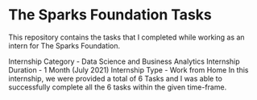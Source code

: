 # The Sparks Foundation Tasks
This repository contains the tasks that I completed while working as an intern for The Sparks Foundation.

Internship Category - Data Science and Business Analytics
Internship Duration - 1 Month (July 2021)
Internship Type - Work from Home
In this internship, we were provided a total of 6 Tasks and I was able to successfully complete all the 6 tasks within the given time-frame.
